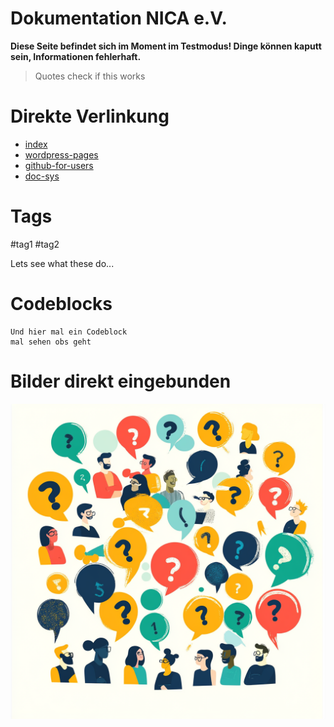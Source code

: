 # Dokumentation NICA e.V.

**Diese Seite befindet sich im Moment im Testmodus! Dinge können kaputt sein, Informationen fehlerhaft.**

>Quotes
>check if this works


# Direkte Verlinkung

- [index](index.md)
- [wordpress-pages](wordpress-pages.md)
- [github-for-users](github-for-users.md)
- [doc-sys](doc-sys.md)

# Tags

#tag1
#tag2

Lets see what these do...

# Codeblocks

```
Und hier mal ein Codeblock
mal sehen obs geht
```
# Bilder direkt eingebunden
![](abhuva_infographic_Question_marks_or_thought_bubbles_to_represe_ee08441e-b399-4128-8eb1-672be50574ef.png)
